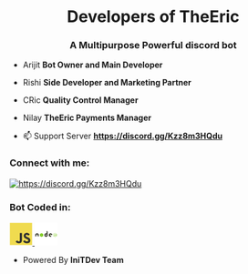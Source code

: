 <h1 align="center">Developers of TheEric</h1>
<h3 align="center">A Multipurpose Powerful discord bot</h3>

- Arijit **Bot Owner and Main Developer**

- Rishi **Side Developer and Marketing Partner**

- CRic **Quality Control Manager**

- Nilay **TheEric Payments Manager**
- 📫 Support Server **https://discord.gg/Kzz8m3HQdu**

<h3 align="left">Connect with me:</h3>
<p align="left">
<a href="https://discord.gg/https://discord.gg/Kzz8m3HQdu" target="blank"><img align="center" src="https://raw.githubusercontent.com/rahuldkjain/github-profile-readme-generator/master/src/images/icons/Social/discord.svg" alt="https://discord.gg/Kzz8m3HQdu" height="30" width="40" /></a>
</p>

<h3 align="left">Bot Coded in:</h3>
<p align="left"> <a href="https://developer.mozilla.org/en-US/docs/Web/JavaScript" target="_blank" rel="noreferrer"> <img src="https://raw.githubusercontent.com/devicons/devicon/master/icons/javascript/javascript-original.svg" alt="javascript" width="40" height="40"/> </a> <a href="https://nodejs.org" target="_blank" rel="noreferrer"> <img src="https://raw.githubusercontent.com/devicons/devicon/master/icons/nodejs/nodejs-original-wordmark.svg" alt="nodejs" width="40" height="40"/> </a> </p>


- Powered By **IniTDev Team**
